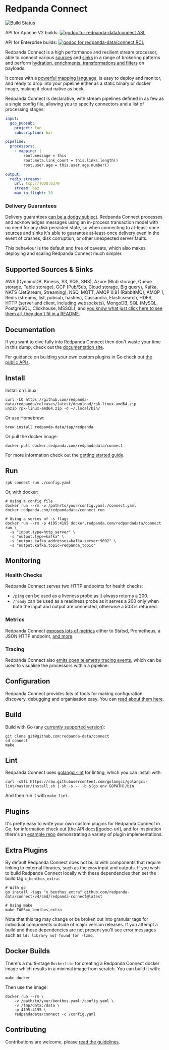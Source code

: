 Redpanda Connect
================

[![Build Status][actions-badge]][actions-url]

API for Apache V2 builds: [![godoc for redpanda-data/connect ASL][godoc-badge]][godoc-url-apache]

API for Enterprise builds: [![godoc for redpanda-data/connect RCL][godoc-badge]][godoc-url-enterprise]

Redpanda Connect is a high performance and resilient stream processor, able to connect various [sources][inputs] and [sinks][outputs] in a range of brokering patterns and perform [hydration, enrichments, transformations and filters][processors] on payloads.

It comes with a [powerful mapping language][bloblang-about], is easy to deploy and monitor, and ready to drop into your pipeline either as a static binary or docker image, making it cloud native as heck.

Redpanda Connect is declarative, with stream pipelines defined in as few as a single config file, allowing you to specify connectors and a list of processing stages:

```yaml
input:
  gcp_pubsub:
    project: foo
    subscription: bar

pipeline:
  processors:
    - mapping: |
        root.message = this
        root.meta.link_count = this.links.length()
        root.user.age = this.user.age.number()

output:
  redis_streams:
    url: tcp://TODO:6379
    stream: baz
    max_in_flight: 20
```

### Delivery Guarantees

Delivery guarantees [can be a dodgy subject](https://youtu.be/QmpBOCvY8mY). Redpanda Connect processes and acknowledges messages using an in-process transaction model with no need for any disk persisted state, so when connecting to at-least-once sources and sinks it's able to guarantee at-least-once delivery even in the event of crashes, disk corruption, or other unexpected server faults.

This behaviour is the default and free of caveats, which also makes deploying and scaling Redpanda Connect much simpler.

## Supported Sources & Sinks

AWS (DynamoDB, Kinesis, S3, SQS, SNS), Azure (Blob storage, Queue storage, Table storage), GCP (Pub/Sub, Cloud storage, Big query), Kafka, NATS (JetStream, Streaming), NSQ, MQTT, AMQP 0.91 (RabbitMQ), AMQP 1, Redis (streams, list, pubsub, hashes), Cassandra, Elasticsearch, HDFS, HTTP (server and client, including websockets), MongoDB, SQL (MySQL, PostgreSQL, Clickhouse, MSSQL), and [you know what just click here to see them all, they don't fit in a README][about-categories].

## Documentation

If you want to dive fully into Redpanda Connect then don't waste your time in this dump, check out the [documentation site][general-docs].

For guidance on building your own custom plugins in Go check out [the public APIs](https://pkg.go.dev/github.com/redpanda-data/benthos/v4/public/service).

## Install

Install on Linux:

```shell
curl -LO https://github.com/redpanda-data/redpanda/releases/latest/download/rpk-linux-amd64.zip
unzip rpk-linux-amd64.zip -d ~/.local/bin/
```

Or use Homebrew:

```shell
brew install redpanda-data/tap/redpanda
```

Or pull the docker image:

```shell
docker pull docker.redpanda.com/redpandadata/connect
```

For more information check out the [getting started guide][getting-started].

## Run

```shell
rpk connect run ./config.yaml
```

Or, with docker:

```shell
# Using a config file
docker run --rm -v /path/to/your/config.yaml:/connect.yaml docker.redpanda.com/redpandadata/connect run

# Using a series of -s flags
docker run --rm -p 4195:4195 docker.redpanda.com/redpandadata/connect run \
  -s "input.type=http_server" \
  -s "output.type=kafka" \
  -s "output.kafka.addresses=kafka-server:9092" \
  -s "output.kafka.topic=redpanda_topic"
```

## Monitoring

### Health Checks

Redpanda Connect serves two HTTP endpoints for health checks:
- `/ping` can be used as a liveness probe as it always returns a 200.
- `/ready` can be used as a readiness probe as it serves a 200 only when both the input and output are connected, otherwise a 503 is returned.

### Metrics

Redpanda Connect [exposes lots of metrics][metrics] either to Statsd, Prometheus, a JSON HTTP endpoint, [and more][metrics].

### Tracing

Redpanda Connect also [emits open telemetry tracing events][tracers], which can be used to visualise the processors within a pipeline.

## Configuration

Redpanda Connect provides lots of tools for making configuration discovery, debugging and organisation easy. You can [read about them here][config-doc].

## Build

Build with Go (any [currently supported version](https://go.dev/dl/)):

```shell
git clone git@github.com:redpanda-data/connect
cd connect
make
```

## Lint

Redpanda Connect uses [golangci-lint][golangci-lint] for linting, which you can install with:

```shell
curl -sSfL https://raw.githubusercontent.com/golangci/golangci-lint/master/install.sh | sh -s -- -b $(go env GOPATH)/bin
```

And then run it with `make lint`.

## Plugins

It's pretty easy to write your own custom plugins for Redpanda Connect in Go, for information check out [the API docs][godoc-url], and for inspiration there's an [example repo][plugin-repo] demonstrating a variety of plugin implementations.

## Extra Plugins

By default Redpanda Connect does not build with components that require linking to external libraries, such as the `zmq4` input and outputs. If you wish to build Redpanda Connect locally with these dependencies then set the build tag `x_benthos_extra`:

```shell
# With go
go install -tags "x_benthos_extra" github.com/redpanda-data/connect/v4/cmd/redpanda-connect@latest

# Using make
make TAGS=x_benthos_extra
```

Note that this tag may change or be broken out into granular tags for individual components outside of major version releases. If you attempt a build and these dependencies are not present you'll see error messages such as `ld: library not found for -lzmq`.

## Docker Builds

There's a multi-stage `Dockerfile` for creating a Redpanda Connect docker image which results in a minimal image from scratch. You can build it with:

```shell
make docker
```

Then use the image:

```shell
docker run --rm \
	-v /path/to/your/benthos.yaml:/config.yaml \
	-v /tmp/data:/data \
	-p 4195:4195 \
	redpandadata/connect -c /config.yaml
```

## Contributing

Contributions are welcome, please [read the guidelines](CONTRIBUTING.md).

[inputs]: https://docs.redpanda.com/redpanda-connect/components/inputs/about
[about-categories]: https://docs.redpanda.com/redpanda-connect/about#components
[processors]: https://docs.redpanda.com/redpanda-connect/components/processors/about
[outputs]: https://docs.redpanda.com/redpanda-connect/components/outputs/about
[metrics]: https://docs.redpanda.com/redpanda-connect/components/metrics/about
[tracers]: https://docs.redpanda.com/redpanda-connect/components/tracers/about
[config-interp]: https://docs.redpanda.com/redpanda-connect/configuration/interpolation
[streams-api]: https://docs.redpanda.com/redpanda-connect/guides/streams_mode/streams_api
[streams-mode]: https://docs.redpanda.com/redpanda-connect/guides/streams_mode/about
[general-docs]: https://docs.redpanda.com/redpanda-connect/about
[bloblang-about]: https://docs.redpanda.com/redpanda-connect/guides/bloblang/about
[config-doc]: https://docs.redpanda.com/redpanda-connect/configuration/about
[releases]: https://github.com/redpanda-data/connect/releases
[plugin-repo]: https://github.com/benthosdev/benthos-plugin-example
[getting-started]: https://docs.redpanda.com/redpanda-connect/guides/getting_started
[benthos-studio]: https://studio.benthos.dev

[godoc-badge]: https://pkg.go.dev/badge/github.com/redpanda-data/benthos/v4/public
[godoc-url-apache]: https://pkg.go.dev/github.com/redpanda-data/connect/public/bundle/free/v4
[godoc-url-enterprise]: https://pkg.go.dev/github.com/redpanda-data/connect/public/bundle/enterprise/v4
[actions-badge]: https://github.com/redpanda-data/connect/actions/workflows/test.yml/badge.svg
[actions-url]: https://github.com/redpanda-data/connect/actions/workflows/test.yml

[golangci-lint]: https://golangci-lint.run/
[jaeger]: https://www.jaegertracing.io/
